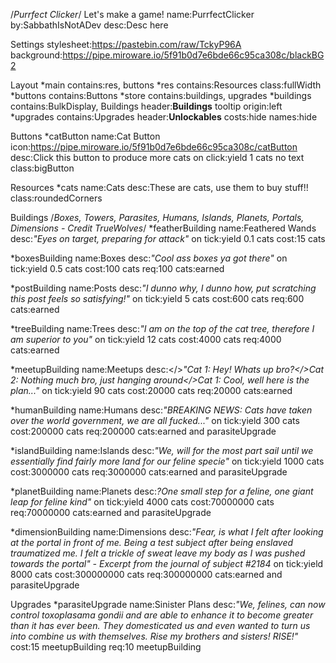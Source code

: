 /*Purrfect Clicker*/
Let's make a game!
name:PurrfectClicker
by:SabbathIsNotADev
desc:Desc here

Settings
stylesheet:https://pastebin.com/raw/TckyP96A		
background:https://pipe.miroware.io/5f91b0d7e6bde66c95ca308c/blackBG2																

Layout
*main
  contains:res, buttons
  *res
    contains:Resources
    class:fullWidth
  *buttons
    contains:Buttons
*store
  contains:buildings, upgrades
  *buildings
    contains:BulkDisplay, Buildings
    header:<b><t>Buildings</t></b>
    tooltip origin:left
  *upgrades
    contains:Upgrades
    header:<b><t>Unlockables</t></b>
    costs:hide
    names:hide

Buttons
*catButton
name:Cat Button
icon:https://pipe.miroware.io/5f91b0d7e6bde66c95ca308c/catButton
desc:Click this button to produce more cats
on click:yield 1 cats
no text
class:bigButton

Resources
*cats
name:Cats
desc:These are cats, use them to buy stuff!!
class:roundedCorners

Buildings
/*Boxes, Towers, Parasites, Humans, Islands, Planets, Portals, Dimensions - Credit TrueWolves*/
*featherBuilding
name:Feathered Wands
desc:<i>"Eyes on target, preparing for attack"</i>
on tick:yield 0.1 cats
cost:15 cats

*boxesBuilding
name:Boxes
desc:<i>"Cool ass boxes ya got there"</i>
on tick:yield 0.5 cats
cost:100 cats
req:100 cats:earned

*postBuilding
name:Posts
desc:<i>"I dunno why, I dunno how, put scratching this post feels so satisfying!"</i>
on tick:yield 5 cats
cost:600 cats
req:600 cats:earned

*treeBuilding
name:Trees
desc:<i>"I am on the top of the cat tree, therefore I am superior to you"</i>
on tick:yield 12 cats
cost:4000 cats
req:4000 cats:earned

*meetupBuilding
name:Meetups
desc:</><i>"Cat 1: Hey! Whats up bro?</>Cat 2: Nothing much bro, just hanging around</>Cat 1: Cool, well here is the plan..."</i>
on tick:yield 90 cats
cost:20000 cats
req:20000 cats:earned 

*humanBuilding
name:Humans
desc:<i>"BREAKING NEWS: Cats have taken over the world government, we are all fucked..."</i>
on tick:yield 300 cats
cost:200000 cats
req:200000 cats:earned and parasiteUpgrade

*islandBuilding
name:Islands
desc:<i>"We, will for the most part sail until we essentially find fairly more land for our feline specie"</i>
on tick:yield 1000 cats
cost:3000000 cats
req:3000000 cats:earned and parasiteUpgrade

*planetBuilding
name:Planets
desc:<i>?One small step for a feline, one giant leap for feline kind"</i>
on tick:yield 4000 cats
cost:70000000 cats
req:70000000 cats:earned and parasiteUpgrade

*dimensionBuilding
name:Dimensions
desc:<i>"Fear, is what I felt after looking at the portal in front of me. Being a test subject after being enslaved traumatized me. I felt a trickle of sweat leave my body as I was pushed towards the portal" - Excerpt from the journal of subject #2184</i>
on tick:yield 8000 cats
cost:300000000 cats
req:300000000 cats:earned and parasiteUpgrade

Upgrades
*parasiteUpgrade
name:Sinister Plans
desc:<i>"We, felines, can now control toxoplasama gondii and are able to enhance it to become greater than it has ever been. They domesticated us and even wanted to turn us into combine us with themselves. Rise my brothers and sisters! RISE!"</i>
cost:15 meetupBuilding
req:10 meetupBuilding
